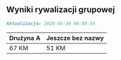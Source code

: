 ## Wyniki rywalizacji grupowej

```markdown
Aktualizacja: 2020-05-30 08:09:54
```

Drużyna A | Jeszcze bez nazwy
------------ | -------------
 67 KM | 51 KM